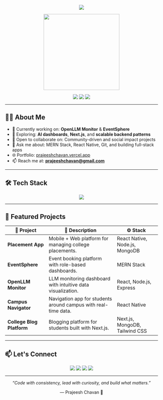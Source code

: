 <!-- Animated Intro -->
<p align="center">
  <img src="https://readme-typing-svg.herokuapp.com/?lines=Hi+👋,+I'm+Prajeesh+Chavan!;Full+Stack+Developer+🚀;Tech+Enthusiast+💡;CSE+Student+📚&center=true&width=500&height=50">
</p>

<p align="center">
  <img src="https://media.giphy.com/media/qgQUggAC3Pfv687qPC/giphy.gif" width="250" />
</p>

<p align="center">
  <a href="https://www.linkedin.com/in/prajeeshchavan/"><img src="https://img.shields.io/badge/LinkedIn-blue?logo=linkedin&style=flat-square" /></a>
  <a href="mailto:prajeeshc03@gmail.com"><img src="https://img.shields.io/badge/Email-red?logo=gmail&style=flat-square" /></a>
  <a href="https://twitter.com/prajeesh_c"><img src="https://img.shields.io/badge/Twitter-black?logo=twitter&style=flat-square" /></a>
</p>

---

## 🧑‍💻 About Me

- 🔭 Currently working on: **OpenLLM Monitor** & **EventSphere**
- 🌱 Exploring: **AI dashboards**, **Next.js**, and **scalable backend patterns**
- 👯 Open to collaborate on: Community-driven and social impact projects
- 💬 Ask me about: MERN Stack, React Native, Git, and building full-stack apps
- 🌐 Portfolio: [prajeeshchavan.vercel.app](https://prajeeshchavan.vercel.app)
- 📫 Reach me at: **prajeeshchavan@gmail.com**

---

## 🛠️ Tech Stack

<p align="center">
  <img src="https://skillicons.dev/icons?i=js,java,cpp,html,css,react,nextjs,nodejs,express,mongodb,tailwind,docker,figma,git,postman" />
</p>

---

## 🚀 Featured Projects

| 🚧 Project | 🔎 Description | ⚙️ Stack |
|-----------|----------------|----------|
| **Placement App** | Mobile + Web platform for managing college placements. | React Native, Node.js, MongoDB |
| **EventSphere** | Event booking platform with role-based dashboards. | MERN Stack |
| **OpenLLM Monitor** | LLM monitoring dashboard with intuitive data visualization. | React, Node.js, Express |
| **Campus Navigator** | Navigation app for students around campus with real-time data. | React Native |
| **College Blog Platform** | Blogging platform for students built with Next.js. | Next.js, MongoDB, Tailwind CSS |

---

## 📫 Let's Connect

<p align="center">
  <a href="https://www.linkedin.com/in/prajeeshchavan/"><img src="https://img.shields.io/badge/LinkedIn-blue?style=for-the-badge&logo=linkedin" /></a>
  <a href="mailto:prajeeshc03@gmail.com"><img src="https://img.shields.io/badge/Email-D14836?style=for-the-badge&logo=gmail&logoColor=white" /></a>
  <a href="https://twitter.com/prajeesh_c"><img src="https://img.shields.io/badge/Twitter-1DA1F2?style=for-the-badge&logo=twitter&logoColor=white" /></a>
  <a href="https://prajeeshchavan.vercel.app"><img src="https://img.shields.io/badge/Portfolio-000000?style=for-the-badge&logo=vercel&logoColor=white" /></a>
</p>

---

<p align="center"><i>“Code with consistency, lead with curiosity, and build what matters.”</i></p>
<p align="center">— Prajeesh Chavan 🚀</p>
